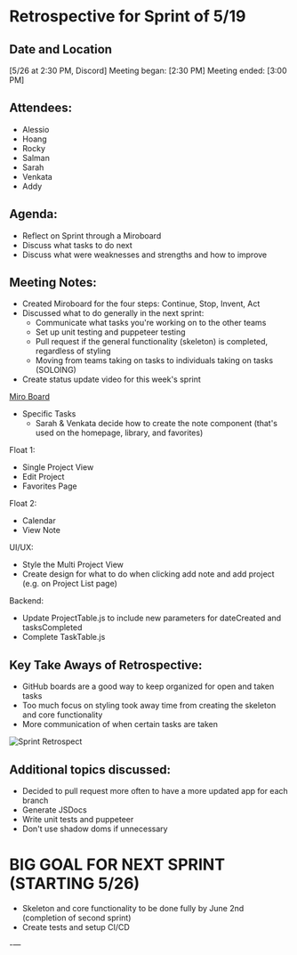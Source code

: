 
# Retrospective for Sprint of 5/19

## Date and Location
[5/26 at 2:30 PM, Discord]
Meeting began: [2:30 PM]
Meeting ended: [3:00 PM]

## Attendees:
- Alessio
- Hoang
- Rocky
- Salman
- Sarah
- Venkata
- Addy

## Agenda:
- Reflect on Sprint through a Miroboard
- Discuss what tasks to do next
- Discuss what were weaknesses and strengths and how to improve

## Meeting Notes:
- Created Miroboard for the four steps: Continue, Stop, Invent, Act
- Discussed what to do generally in the next sprint:
  - Communicate what tasks you're working on to the other teams
  - Set up unit testing and puppeteer testing
  - Pull request if the general functionality (skeleton) is completed, regardless of styling
  - Moving from teams taking on tasks to individuals taking on tasks (SOLOING)
- Create status update video for this week's sprint

[Miro Board](https://miro.com/app/board/uXjVKOOTGvE=/?share_link_id=154817868365)

- Specific Tasks
  - Sarah & Venkata decide how to create the note component (that's used on the homepage, library, and favorites)

Float 1:
- Single Project View
- Edit Project
- Favorites Page

Float 2:
- Calendar
- View Note

UI/UX:
- Style the Multi Project View
- Create design for what to do when clicking add note and add project (e.g. on Project List page)

Backend:
- Update ProjectTable.js to include new parameters for dateCreated and tasksCompleted
- Complete TaskTable.js

## Key Take Aways of Retrospective:
- GitHub boards are a good way to keep organized for open and taken tasks
- Too much focus on styling took away time from creating the skeleton and core functionality
- More communication of when certain tasks are taken

![Sprint Retrospect](https://github.com/CSE-110-Group-13/cse110-sp24-group13/assets/110417388/88dcd41f-74dd-410e-aae7-9ae36b320b42)

## Additional topics discussed:
- Decided to pull request more often to have a more updated app for each branch
- Generate JSDocs
- Write unit tests and puppeteer
- Don't use shadow doms if unnecessary

# BIG GOAL FOR NEXT SPRINT (STARTING 5/26)
- Skeleton and core functionality to be done fully by June 2nd (completion of second sprint)
- Create tests and setup CI/CD

-—
